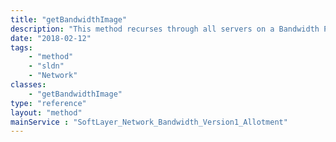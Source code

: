 ```yaml
---
title: "getBandwidthImage"
description: "This method recurses through all servers on a Bandwidth Pool for a given snapshot range, gathers the necessary parameters, and then calls the bandwidth graphing server.  The return result is a container that includes the min and max dates for all servers to be used in the query, as well as an image in PNG format.  This method uses the new and improved drawing routines which should return in a reasonable time frame now that the new backend data warehouse is used. "
date: "2018-02-12"
tags:
    - "method"
    - "sldn"
    - "Network"
classes:
    - "getBandwidthImage"
type: "reference"
layout: "method"
mainService : "SoftLayer_Network_Bandwidth_Version1_Allotment"
---
```

